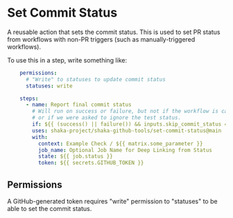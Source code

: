 # Set Commit Status

A reusable action that sets the commit status.  This is used to set PR status
from workflows with non-PR triggers (such as manually-triggered workflows).

To use this in a step, write something like:

```yaml
    permissions:
      # "Write" to statuses to update commit status
      statuses: write

    steps:
      - name: Report final commit status
        # Will run on success or failure, but not if the workflow is cancelled
        # or if we were asked to ignore the test status.
        if: ${{ (success() || failure()) && inputs.skip_commit_status == false }}
        uses: shaka-project/shaka-github-tools/set-commit-status@main
        with:
          context: Example Check / ${{ matrix.some_parameter }}
          job_name: Optional Job Name for Deep Linking from Status
          state: ${{ job.status }}
          token: ${{ secrets.GITHUB_TOKEN }}
```

## Permissions

A GitHub-generated token requires "write" permission to "statuses" to be able to
set the commit status.

